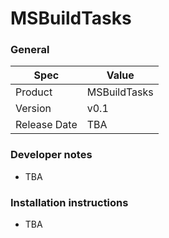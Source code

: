 # MSBuildTasks

### General
| Spec | Value | 
| --------- | --------- | 
| Product | MSBuildTasks | 
| Version | v0.1 | 
| Release Date | TBA | 

### Developer notes
* TBA

### Installation instructions
* TBA
